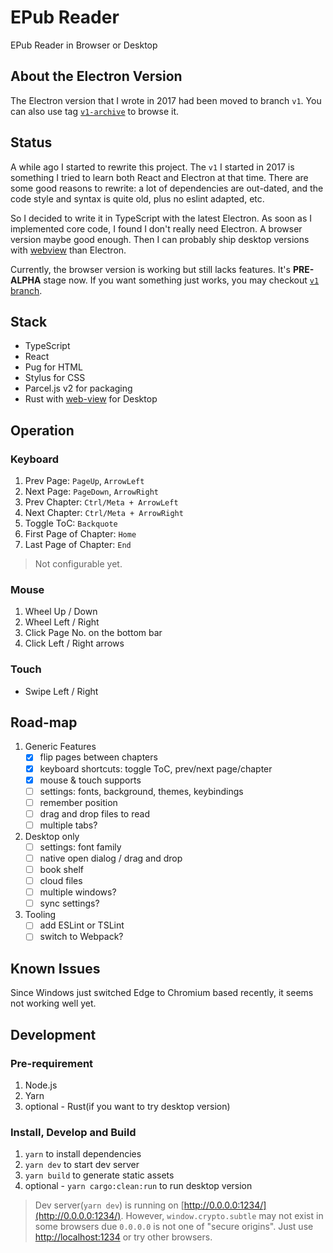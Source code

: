 # EPub Reader

EPub Reader in Browser or Desktop

## About the Electron Version

The Electron version that I wrote in 2017 had been moved to branch `v1`. You can also use tag [`v1-archive`](https://github.com/eGust/epub-reader/tree/v1-archive) to browse it.

## Status

A while ago I started to rewrite this project. The `v1` I started in 2017 is something I tried to learn both React and Electron at that time. There are some good reasons to rewrite: a lot of dependencies are out-dated, and the code style and syntax is quite old, plus no eslint adapted, etc.

So I decided to write it in TypeScript with the latest Electron. As soon as I implemented core code, I found I don't really need Electron. A browser version maybe good enough. Then I can probably ship desktop versions with [webview](https://github.com/zserge/webview/) than Electron.

Currently, the browser version is working but still lacks features. It's **PRE-ALPHA** stage now. If you want something just works, you may checkout [`v1` branch](https://github.com/eGust/epub-reader/tree/v1).

## Stack

* TypeScript
* React
* Pug for HTML
* Stylus for CSS
* Parcel.js v2 for packaging
* Rust with [web-view](https://github.com/Boscop/web-view) for Desktop

## Operation

### Keyboard

1. Prev Page: `PageUp`, `ArrowLeft`
2. Next Page: `PageDown`, `ArrowRight`
3. Prev Chapter: `Ctrl/Meta + ArrowLeft`
4. Next Chapter: `Ctrl/Meta + ArrowRight`
5. Toggle ToC: `Backquote`
6. First Page of Chapter: `Home`
7. Last Page of Chapter: `End`

> Not configurable yet.

### Mouse

1. Wheel Up / Down
2. Wheel Left / Right
3. Click Page No. on the bottom bar
4. Click Left / Right arrows

### Touch

* Swipe Left / Right

## Road-map

1. Generic Features
   * [x] flip pages between chapters
   * [x] keyboard shortcuts: toggle ToC, prev/next page/chapter
   * [x] mouse & touch supports
   * [ ] settings: fonts, background, themes, keybindings
   * [ ] remember position
   * [ ] drag and drop files to read
   * [ ] multiple tabs?
2. Desktop only
   * [ ] settings: font family
   * [ ] native open dialog / drag and drop
   * [ ] book shelf
   * [ ] cloud files
   * [ ] multiple windows?
   * [ ] sync settings?
3. Tooling
   * [ ] add ESLint or TSLint
   * [ ] switch to Webpack?

## Known Issues

Since Windows just switched Edge to Chromium based recently, it seems not working well yet.

## Development

### Pre-requirement

1. Node.js
2. Yarn
3. optional - Rust(if you want to try desktop version)

### Install, Develop and Build

1. `yarn` to install dependencies
2. `yarn dev` to start dev server
3. `yarn build` to generate static assets
4. optional - `yarn cargo:clean:run` to run desktop version

> Dev server(`yarn dev`) is running on [http://0.0.0.0:1234/](http://0.0.0.0:1234/). However, `window.crypto.subtle` may not exist in some browsers due `0.0.0.0` is not one of "secure origins". Just use [http://localhost:1234](http://localhost:1234) or try other browsers.
